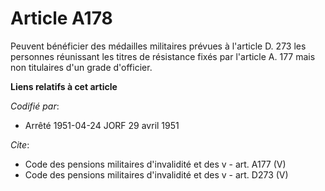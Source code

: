 # Article A178

Peuvent bénéficier des médailles militaires prévues à l'article D. 273 les personnes réunissant les titres de résistance
fixés par l'article A. 177 mais non titulaires d'un grade d'officier.

**Liens relatifs à cet article**

_Codifié par_:

  - Arrêté 1951-04-24 JORF 29 avril 1951

_Cite_:

  - Code des pensions militaires d'invalidité et des v - art. A177 (V)
  - Code des pensions militaires d'invalidité et des v - art. D273 (V)

